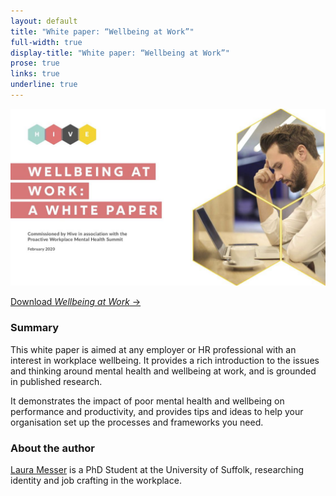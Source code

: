 ```yaml
---
layout: default
title: "White paper: “Wellbeing at Work”"
full-width: true
display-title: "White paper: “Wellbeing at Work”"
prose: true
links: true
underline: true
---
```


<a href="/assets/white-paper.pdf"><img class="db mv3 ba b--light-gray shadow-4" src="/assets/wellbeing-at-work-1120.jpg" alt="Cover of Wellbeing at Work white paper"></a>

<p class="f4 mv4"><a href="/assets/white-paper.pdf">Download <cite>Wellbeing at Work</cite> &rarr;</a>

<div class="measure">

  <h3>Summary</h3>

  <p>This white paper is aimed at any employer or HR professional with an interest in workplace wellbeing. It provides a rich introduction to the issues and thinking around mental health and wellbeing at work, and is grounded in published research.</p>

  <p>It demonstrates the impact of poor mental health and wellbeing on performance and productivity, and provides tips and ideas to help your organisation set up the processes and frameworks you need.</p>

  <h3>About the author</h3>

  <p><a href="https://www.uos.ac.uk/people/laura-messer">Laura Messer</a> is a PhD Student at the University of Suffolk, researching identity and job crafting in the workplace.</p>

</div>
